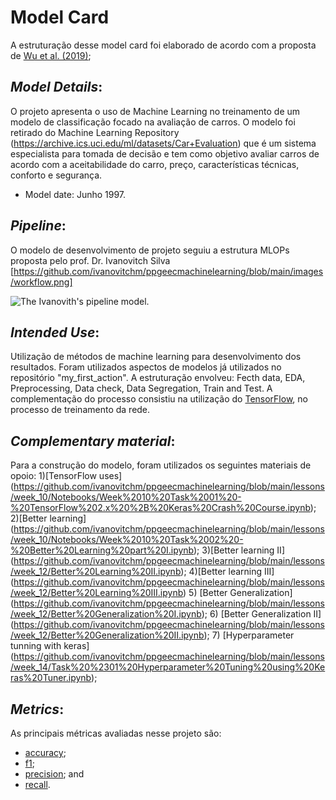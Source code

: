 # Model Card 

A estruturação desse model card foi elaborado de acordo com a proposta de [Wu et al. (2019)](https://arxiv.org/pdf/1810.03993.pdf);

## *Model Details*: 
O projeto apresenta o uso de Machine Learning no treinamento de um modelo de classificação focado na avaliação de carros. 
O modelo foi retirado do Machine Learning Repository (https://archive.ics.uci.edu/ml/datasets/Car+Evaluation) que é um sistema especialista 
para tomada de decisão e tem como objetivo avaliar carros de acordo com a aceitabilidade do carro, preço, características técnicas, conforto e segurança.
- Model date: Junho 1997.

## *Pipeline*:
O modelo de desenvolvimento de projeto seguiu a estrutura MLOPs proposta pelo prof. Dr. Ivanovitch Silva [https://github.com/ivanovitchm/ppgeecmachinelearning/blob/main/images/workflow.png]


![The Ivanovith's pipeline model.](../images/ivanovicth_workflow.png)

## *Intended Use*: 
Utilização de métodos de machine learning para desenvolvimento dos resultados. Foram utilizados aspectos de modelos já utilizados no repositório "my_first_action". A estruturação envolveu: Fecth data, EDA, Preprocessing, Data check, Data Segregation, Train and Test. A complementação do processo consistiu na utilização do [TensorFlow](https://www.tensorflow.org/), no processo de treinamento da rede. 

## *Complementary material*:
Para a construção do modelo, foram utilizados os seguintes materiais de opoio:
1)[TensorFlow uses] (https://github.com/ivanovitchm/ppgeecmachinelearning/blob/main/lessons/week_10/Notebooks/Week%2010%20Task%2001%20-%20TensorFlow%202.x%20%2B%20Keras%20Crash%20Course.ipynb);
2)[Better learning] (https://github.com/ivanovitchm/ppgeecmachinelearning/blob/main/lessons/week_10/Notebooks/Week%2010%20Task%2002%20-%20Better%20Learning%20part%20I.ipynb);
3)[Better learning II] (https://github.com/ivanovitchm/ppgeecmachinelearning/blob/main/lessons/week_12/Better%20Learning%20II.ipynb);
4)[Better learning III] (https://github.com/ivanovitchm/ppgeecmachinelearning/blob/main/lessons/week_12/Better%20Learning%20III.ipynb)
5) [Better Generalization] (https://github.com/ivanovitchm/ppgeecmachinelearning/blob/main/lessons/week_12/Better%20Generalization%20I.ipynb);
6) [Better Generalization II] (https://github.com/ivanovitchm/ppgeecmachinelearning/blob/main/lessons/week_12/Better%20Generalization%20II.ipynb);
7) [Hyperparameter tunning with keras] (https://github.com/ivanovitchm/ppgeecmachinelearning/blob/main/lessons/week_14/Task%20%2301%20Hyperparameter%20Tuning%20using%20Keras%20Tuner.ipynb);


## *Metrics*:
As principais métricas avaliadas nesse projeto são:

* [accuracy](https://scikit-learn.org/stable/modules/generated/sklearn.metrics.accuracy_score.html);
* [f1](https://scikit-learn.org/stable/modules/generated/sklearn.metrics.f1_score.html#sklearn.metrics.f1_score);
* [precision](https://scikit-learn.org/stable/modules/generated/sklearn.metrics.precision_score.html#sklearn.metrics.precision_score); and
* [recall](https://scikit-learn.org/stable/modules/generated/sklearn.metrics.recall_score.html#sklearn.metrics.recall_score).
